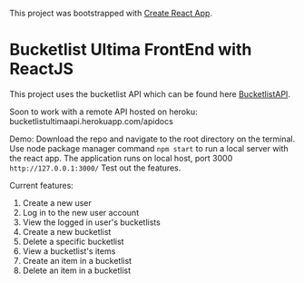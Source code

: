This project was bootstrapped with [Create React App](https://github.com/facebookincubator/create-react-app).

# Bucketlist Ultima FrontEnd with ReactJS
This project uses the bucketlist API which can be found here [BucketlistAPI](https://github.com/AnthonyGW/Bootcamp-XX-Flask-API).

Soon to work with a remote API hosted on heroku: bucketlistultimaapi.herokuapp.com/apidocs

Demo:
Download the repo and navigate to the root directory on the terminal.
Use node package manager command `npm start` to run a local server with the react app.
The application runs on local host, port 3000 `http://127.0.0.1:3000/`
Test out the features.

Current features:
1. Create a new user
2. Log in to the new user account
3. View the logged in user's bucketlists
4. Create a new bucketlist
5. Delete a specific bucketlist
6. View a bucketlist's items
7. Create an item in a bucketlist
8. Delete an item in a bucketlist